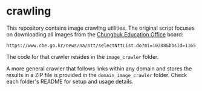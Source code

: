 # crawling

This repository contains image crawling utilities. The original script focuses
on downloading all images from the [Chungbuk Education Office](https://www.cbe.go.kr) board:

```
https://www.cbe.go.kr/news/na/ntt/selectNttList.do?mi=10308&bbsId=1165
```

The code for that crawler resides in the `image_crawler` folder.

A more general crawler that follows links within any domain and stores the
results in a ZIP file is provided in the `domain_image_crawler` folder.
Check each folder's README for setup and usage details.
